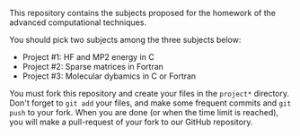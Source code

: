 This repository contains the subjects proposed for the homework of the
advanced computational techniques.

You should pick two subjects among the three subjects below:
- Project #1: HF and MP2 energy in C
- Project #2: Sparse matrices in Fortran
- Project #3: Molecular dybamics in C or Fortran

You must fork this repository and create your files in the `project*`
directory. Don't forget to `git add` your files, and make some frequent commits
and `git push` to your fork.
When you are done (or when the time limit is reached), you will make a pull-request
of your fork to our GitHub repository.




